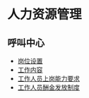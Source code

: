 # 人力资源管理

## 呼叫中心

- [岗位设置](callcenter/gangweishezhi.md)
- [工作内容](callcenter/gong-zuo-nei-rong.md)
- [工作人员上岗能力要求](callcenter/nengliyaoqiu.md)
- [工作人员酬金发放制度](callcenter/chou-jin.md)